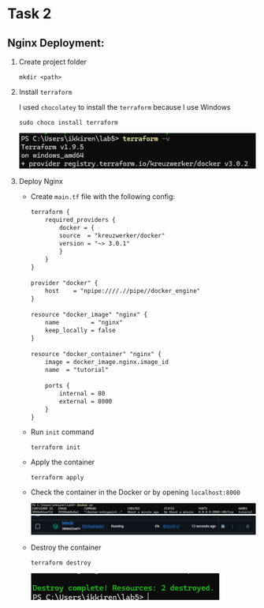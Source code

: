 # Task 2

## **Nginx Deployment:**

1. Create project folder

    ```shell
    mkdir <path>
    ```

2. Install `terraform`

    I used `chocolatey` to install the `terraform` because I use Windows

    ```shell
    sudo choco install terraform
    ```

    ![Here is the version of Terraform](images/terraform_v.png)

3. Deploy Nginx

    * Create `main.tf` file with the following config:

        ```shell
        terraform {
            required_providers {
                docker = {
                source  = "kreuzwerker/docker"
                version = "~> 3.0.1"
                }
            }
        }

        provider "docker" {
            host    = "npipe:////.//pipe//docker_engine"
        }

        resource "docker_image" "nginx" {
            name         = "nginx"
            keep_locally = false
        }

        resource "docker_container" "nginx" {
            image = docker_image.nginx.image_id
            name  = "tutorial"

            ports {
                internal = 80
                external = 8000
            }
        }
        ```

    * Run `init` command

        ```shell
        terraform init
        ```

    * Apply the container

        ```shell
        terraform apply
        ```

    * Check the container in the Docker or by opening `localhost:8000`

        ![Here is the docker-cli photo](images/docker_cont_shell.png)
        ![Here is the docker photo](images/docker_container.png)

    * Destroy the container

        ```shell
        terraform destroy
        ```

        ![Here is the destroy](images/terraform_destroy.png)
